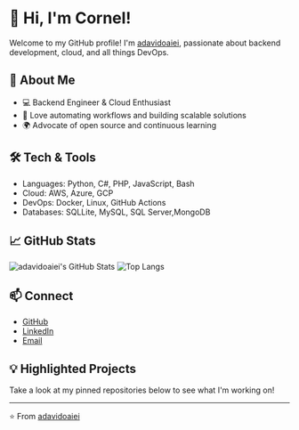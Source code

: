 # 👋 Hi, I'm Cornel!

Welcome to my GitHub profile! I'm [adavidoaiei](https://github.com/adavidoaiei), passionate about backend development, cloud, and all things DevOps.

## 🚀 About Me

- 💻 Backend Engineer & Cloud Enthusiast
- 🔧 Love automating workflows and building scalable solutions
- 🌍 Advocate of open source and continuous learning

## 🛠️ Tech & Tools

- Languages: Python, C#, PHP, JavaScript, Bash
- Cloud: AWS, Azure, GCP
- DevOps: Docker, Linux, GitHub Actions
- Databases: SQLLite, MySQL, SQL Server,MongoDB

## 📈 GitHub Stats

![adavidoaiei's GitHub Stats](https://github-readme-stats.vercel.app/api?username=adavidoaiei&show_icons=true&theme=github_dark)
![Top Langs](https://github-readme-stats.vercel.app/api/top-langs/?username=adavidoaiei&layout=compact&theme=github_dark)

## 📫 Connect

- [GitHub](https://github.com/adavidoaiei)
- [LinkedIn](https://www.linkedin.com/in/adavidoaiei/) <!-- Add your LinkedIn if you want -->
- [Email](mailto:cornel.adavidoaiei@gmail.com) <!-- Replace with your email if desired -->

## 💡 Highlighted Projects

<!--START_SECTION:repos-->
Take a look at my pinned repositories below to see what I'm working on!
<!--END_SECTION:repos-->

---

⭐️ From [adavidoaiei](https://github.com/adavidoaiei)
